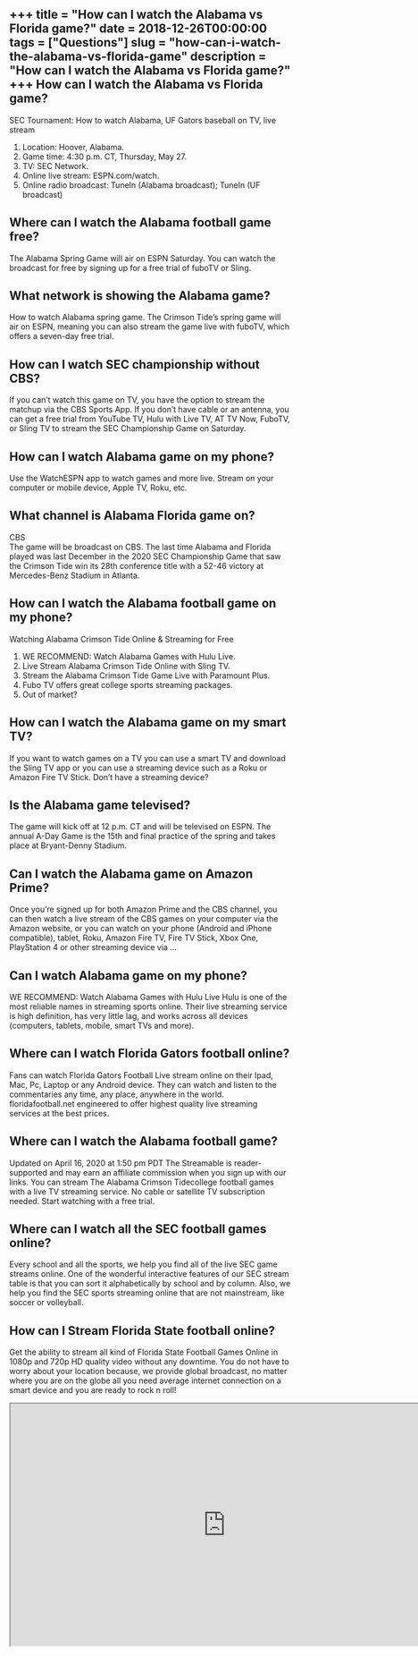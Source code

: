 +++
title = "How can I watch the Alabama vs Florida game?"
date = 2018-12-26T00:00:00
tags = ["Questions"]
slug = "how-can-i-watch-the-alabama-vs-florida-game"
description = "How can I watch the Alabama vs Florida game?"
+++
How can I watch the Alabama vs Florida game?
--------------------------------------------

SEC Tournament: How to watch Alabama, UF Gators baseball on TV, live stream

1. Location: Hoover, Alabama.
2. Game time: 4:30 p.m. CT, Thursday, May 27.
3. TV: SEC Network.
4. Online live stream: ESPN.com/watch.
5. Online radio broadcast: TuneIn (Alabama broadcast); TuneIn (UF broadcast)

Where can I watch the Alabama football game free?
-------------------------------------------------

The Alabama Spring Game will air on ESPN Saturday. You can watch the broadcast for free by signing up for a free trial of fuboTV or Sling.

What network is showing the Alabama game?
-----------------------------------------

How to watch Alabama spring game. The Crimson Tide’s spring game will air on ESPN, meaning you can also stream the game live with fuboTV, which offers a seven-day free trial.

How can I watch SEC championship without CBS?
---------------------------------------------

If you can’t watch this game on TV, you have the option to stream the matchup via the CBS Sports App. If you don’t have cable or an antenna, you can get a free trial from YouTube TV, Hulu with Live TV, AT TV Now, FuboTV, or Sling TV to stream the SEC Championship Game on Saturday.

How can I watch Alabama game on my phone?
-----------------------------------------

Use the WatchESPN app to watch games and more live. Stream on your computer or mobile device, Apple TV, Roku, etc.

What channel is Alabama Florida game on?
----------------------------------------

CBS  
The game will be broadcast on CBS. The last time Alabama and Florida played was last December in the 2020 SEC Championship Game that saw the Crimson Tide win its 28th conference title with a 52-46 victory at Mercedes-Benz Stadium in Atlanta.

How can I watch the Alabama football game on my phone?
------------------------------------------------------

Watching Alabama Crimson Tide Online &amp; Streaming for Free

1. WE RECOMMEND: Watch Alabama Games with Hulu Live.
2. Live Stream Alabama Crimson Tide Online with Sling TV.
3. Stream the Alabama Crimson Tide Game Live with Paramount Plus.
4. Fubo TV offers great college sports streaming packages.
5. Out of market?

How can I watch the Alabama game on my smart TV?
------------------------------------------------

If you want to watch games on a TV you can use a smart TV and download the Sling TV app or you can use a streaming device such as a Roku or Amazon Fire TV Stick. Don’t have a streaming device?

Is the Alabama game televised?
------------------------------

The game will kick off at 12 p.m. CT and will be televised on ESPN. The annual A-Day Game is the 15th and final practice of the spring and takes place at Bryant-Denny Stadium.

Can I watch the Alabama game on Amazon Prime?
---------------------------------------------

Once you’re signed up for both Amazon Prime and the CBS channel, you can then watch a live stream of the CBS games on your computer via the Amazon website, or you can watch on your phone (Android and iPhone compatible), tablet, Roku, Amazon Fire TV, Fire TV Stick, Xbox One, PlayStation 4 or other streaming device via …

Can I watch Alabama game on my phone?
-------------------------------------

WE RECOMMEND: Watch Alabama Games with Hulu Live Hulu is one of the most reliable names in streaming sports online. Their live streaming service is high definition, has very little lag, and works across all devices (computers, tablets, mobile, smart TVs and more).

Where can I watch Florida Gators football online?
-------------------------------------------------

Fans can watch Florida Gators Football Live stream online on their Ipad, Mac, Pc, Laptop or any Android device. They can watch and listen to the commentaries any time, any place, anywhere in the world. floridafootball.net engineered to offer highest quality live streaming services at the best prices.

Where can I watch the Alabama football game?
--------------------------------------------

Updated on April 16, 2020 at 1:50 pm PDT The Streamable is reader-supported and may earn an affiliate commission when you sign up with our links. You can stream The Alabama Crimson Tidecollege football games with a live TV streaming service. No cable or satellite TV subscription needed. Start watching with a free trial.

Where can I watch all the SEC football games online?
----------------------------------------------------

Every school and all the sports, we help you find all of the live SEC game streams online. One of the wonderful interactive features of our SEC stream table is that you can sort it alphabetically by school and by column. Also, we help you find the SEC sports streaming online that are not mainstream, like soccer or volleyball.

How can I Stream Florida State football online?
-----------------------------------------------

Get the ability to stream all kind of Florida State Football Games Online in 1080p and 720p HD quality video without any downtime. You do not have to worry about your location because, we provide global broadcast, no matter where you are on the globe all you need average internet connection on a smart device and you are ready to rock n roll!

<iframe allow="accelerometer; autoplay; clipboard-write; encrypted-media; gyroscope; picture-in-picture" allowfullscreen="" class="__youtube_prefs__  epyt-is-override  no-lazyload" data-no-lazy="1" data-origheight="433" data-origwidth="770" data-skipgform_ajax_framebjll="" height="433" id="_ytid_36030" loading="lazy" src="https://www.youtube.com/embed/roiVpHdNtmg?enablejsapi=1&autoplay=0&cc_load_policy=0&cc_lang_pref=&iv_load_policy=1&loop=0&modestbranding=0&rel=1&fs=1&playsinline=0&autohide=2&theme=dark&color=red&controls=1&" title="YouTube player" width="770"></iframe>
